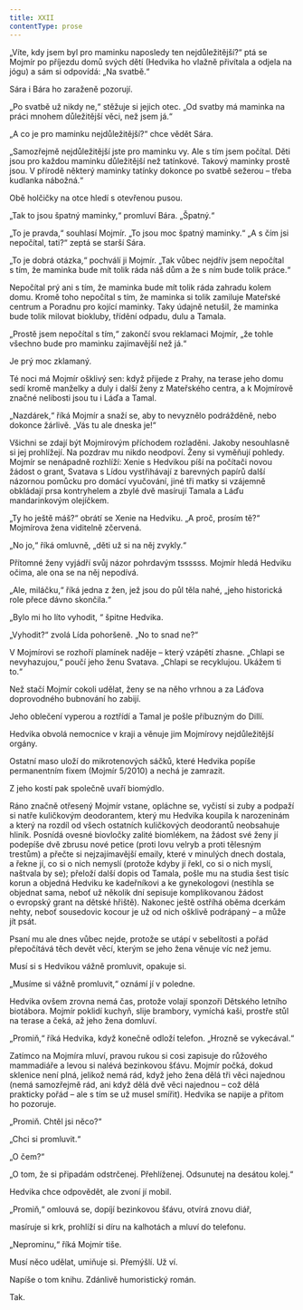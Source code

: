 ```yaml
---
title: XXII
contentType: prose
---
```


<section>

„Víte, kdy jsem byl pro maminku naposledy ten nejdůležitější?“ ptá se Mojmír po příjezdu domů svých dětí (Hedvika ho vlažně přivítala a odjela na jógu) a sám si odpovídá: „Na svatbě.“

Sára i Bára ho zaraženě pozorují.

„Po svatbě už nikdy ne,“ stěžuje si jejich otec. „Od svatby má maminka na práci mnohem důležitější věci, než jsem já.“

„A co je pro maminku nejdůležitější?“ chce vědět Sára.

„Samozřejmě nejdůležitější jste pro maminku vy. Ale s tím jsem počítal. Děti jsou pro každou maminku důležitější než tatínkové. Takový maminky prostě jsou. V přírodě některý maminky tatínky dokonce po svatbě sežerou – třeba kudlanka nábožná.“

Obě holčičky na otce hledí s otevřenou pusou.

„Tak to jsou špatný maminky,“ promluví Bára. „Špatný.“

„To je pravda,“ souhlasí Mojmír. „To jsou moc špatný maminky.“ „A s čím jsi nepočítal, tati?“ zeptá se starší Sára.

„To je dobrá otázka,“ pochválí ji Mojmír. „Tak vůbec nejdřív jsem nepočítal s tím, že maminka bude mít tolik ráda náš dům a že s ním bude tolik práce.“

Nepočítal prý ani s tím, že maminka bude mít tolik ráda zahradu kolem domu. Kromě toho nepočítal s tím, že maminka si tolik zamiluje Mateřské centrum a Poradnu pro kojící maminky. Taky údajně netušil, že maminka bude tolik milovat biokluby, třídění odpadu, dulu a Tamala.

„Prostě jsem nepočítal s tím,“ zakončí svou reklamaci Mojmír, „že tohle všechno bude pro maminku zajímavější než já.“

Je prý moc zklamaný.

</section>

<section>

Té noci má Mojmír ošklivý sen: když přijede z Prahy, na terase jeho domu sedí kromě manželky a duly i další ženy z Mateřského centra, a k Mojmírově značné nelibosti jsou tu i Láďa a Tamal.

„Nazdárek,“ říká Mojmír a snaží se, aby to nevyznělo podrážděně, nebo dokonce žárlivě. „Vás tu ale dneska je!“

Všichni se zdají být Mojmírovým příchodem rozladěni. Jakoby nesouhlasně si jej prohlížejí. Na pozdrav mu nikdo neodpoví. Ženy si vyměňují pohledy. Mojmír se nenápadně rozhlíží: Xenie s Hedvikou píší na počítači novou žádost o grant, Svatava s Lídou vystřihávají z barevných papírů další názornou pomůcku pro domácí vyučování, jiné tři matky si vzájemně obkládají prsa kontryhelem a zbylé dvě masírují Tamala a Láďu mandarinkovým olejíčkem.

„Ty ho ještě máš?“ obrátí se Xenie na Hedviku. „A proč, prosím tě?“ Mojmírova žena viditelně zčervená.

„No jo,“ říká omluvně, „děti už si na něj zvykly.“

Přítomné ženy vyjádří svůj názor pohrdavým tssssss. Mojmír hledá Hedviku očima, ale ona se na něj nepodívá.

„Ale, miláčku,“ říká jedna z žen, jež jsou do půl těla nahé, „jeho historická role přece dávno skončila.“

„Bylo mi ho líto vyhodit, “ špitne Hedvika.

„Vyhodit?“ zvolá Lída pohoršeně. „No to snad ne?“

V Mojmírovi se rozhoří plamínek naděje – který vzápětí zhasne. „Chlapi se nevyhazujou,“ poučí jeho ženu Svatava. „Chlapi se recyklujou. Ukážem ti to.“

Než stačí Mojmír cokoli udělat, ženy se na něho vrhnou a za Láďova doprovodného bubnování ho zabijí.

Jeho oblečení vyperou a roztřídí a Tamal je pošle příbuzným do Dillí.

Hedvika obvolá nemocnice v kraji a věnuje jim Mojmírovy nejdůležitější orgány.

Ostatní maso uloží do mikrotenových sáčků, které Hedvika popíše permanentním fixem (Mojmír 5/2010) a nechá je zamrazit.

Z jeho kostí pak společně uvaří biomýdlo.

</section>

<section>

Ráno značně otřesený Mojmír vstane, opláchne se, vyčistí si zuby a podpaží si natře kuličkovým deodorantem, který mu Hedvika koupila k narozeninám a který na rozdíl od všech ostatních kuličkových deodorantů neobsahuje hliník. Posnídá ovesné biovločky zalité biomlékem, na žádost své ženy jí podepíše dvě zbrusu nové petice (proti lovu velryb a proti tělesným trestům) a přečte si nejzajímavější emaily, které v minulých dnech dostala, a řekne jí, co si o nich nemyslí (protože kdyby jí řekl, co si o nich myslí, naštvala by se); přeloží další dopis od Tamala, pošle mu na studia šest tisíc korun a objedná Hedviku ke kadeřníkovi a ke gynekologovi (nestihla se objednat sama, neboť už několik dní sepisuje komplikovanou žádost o evropský grant na dětské hřiště). Nakonec ještě ostříhá oběma dcerkám nehty, neboť sousedovic kocour je už od nich ošklivě podrápaný – a může jít psát.

Psaní mu ale dnes vůbec nejde, protože se utápí v sebelítosti a pořád přepočítává těch devět věcí, kterým se jeho žena věnuje víc než jemu.

Musí si s Hedvikou vážně promluvit, opakuje si.

„Musíme si vážně promluvit,“ oznámí jí v poledne.

Hedvika ovšem zrovna nemá čas, protože volají sponzoři Dětského letního biotábora. Mojmír poklidí kuchyň, slije brambory, vymíchá kaši, prostře stůl na terase a čeká, až jeho žena domluví.

„Promiň,“ říká Hedvika, když konečně odloží telefon. „Hrozně se vykecával.“

Zatímco na Mojmíra mluví, pravou rukou si cosi zapisuje do růžového mammadiáře a levou si nalévá bezinkovou šťávu. Mojmír počká, dokud sklenice není plná, jelikož nemá rád, když jeho žena dělá tři věci najednou (nemá samozřejmě rád, ani když dělá dvě věci najednou – což dělá prakticky pořád – ale s tím se už musel smířit). Hedvika se napije a přitom ho pozoruje.

„Promiň. Chtěl jsi něco?“

„Chci si promluvit.“

„O čem?“

„O tom, že si připadám odstrčenej. Přehlíženej. Odsunutej na desátou kolej.“

Hedvika chce odpovědět, ale zvoní jí mobil.

„Promiň,“ omlouvá se, dopíjí bezinkovou šťávu, otvírá znovu diář,

masíruje si krk, prohlíží si díru na kalhotách a mluví do telefonu.

„Neprominu,“ říká Mojmír tiše.

Musí něco udělat, umiňuje si. Přemýšlí. Už ví.

Napíše o tom knihu. Zdánlivě humoristický román.

Tak.

</section>
